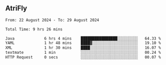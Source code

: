 ## AtriFly

<!--START_SECTION:waka-->

```txt
From: 22 August 2024 - To: 29 August 2024

Total Time: 9 hrs 26 mins

Java             6 hrs 4 mins    ████████████████░░░░░░░░░   64.33 %
YAML             1 hr 48 mins    ████▓░░░░░░░░░░░░░░░░░░░░   19.10 %
XML              1 hr 30 mins    ████░░░░░░░░░░░░░░░░░░░░░   16.07 %
textmate         1 min           ░░░░░░░░░░░░░░░░░░░░░░░░░   00.24 %
HTTP Request     0 secs          ░░░░░░░░░░░░░░░░░░░░░░░░░   00.07 %
```

<!--END_SECTION:waka-->

